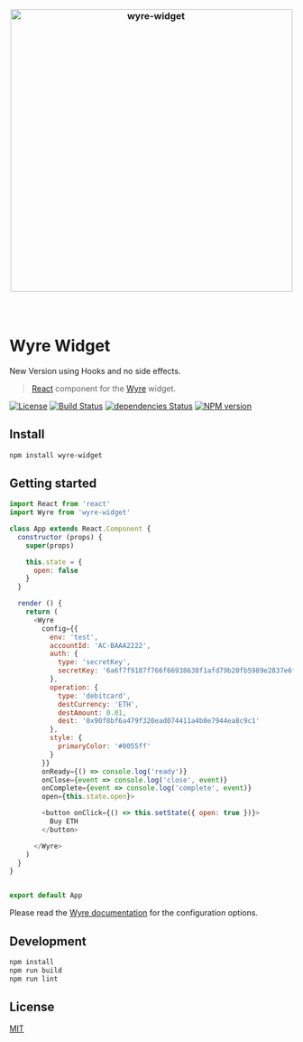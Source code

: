 <h3 align="center">
  <br />
  <img src="https://ipfs.io/ipfs/QmSSDhQdauJkKKCLnpLaptbuqzBRUyWtoStkkEx6ssjKqy" alt="wyre-widget" width="500" />
  <br />
  <br />
  <br />
</h3>

# Wyre Widget

New Version using Hooks and no side effects.

> [React](https://facebook.github.io/react/) component for the [Wyre](https://www.sendwyre.com/) widget.

[![License](http://img.shields.io/badge/license-MIT-blue.svg)](https://raw.githubusercontent.com/x5engine/wyre-widget/master/LICENSE)
[![Build Status](https://travis-ci.org/x5engine/wyre-widget.svg?branch=master)](https://travis-ci.org/x5engine/wyre-widget)
[![dependencies Status](https://david-dm.org/x5engine/wyre-widget/status.svg)](https://david-dm.org/x5engine/wyre-widget)
[![NPM version](https://badge.fury.io/js/wyre-widget.svg)](http://badge.fury.io/js/wyre-widget)

## Install

```bash
npm install wyre-widget
```

## Getting started

```javascript
import React from 'react'
import Wyre from 'wyre-widget'

class App extends React.Component {
  constructor (props) {
    super(props)

    this.state = {
      open: false
    }
  }

  render () {
    return (
      <Wyre
        config={{
          env: 'test',
          accountId: 'AC-BAAA2222',
          auth: {
            type: 'secretKey',
            secretKey: '6a6f7f9187f766f66938638f1afd79b20fb5989e2837e6f989'
          },
          operation: {
            type: 'debitcard',
            destCurrency: 'ETH',
            destAmount: 0.01,
            dest: '0x90f8bf6a479f320ead074411a4b0e7944ea8c9c1'
          },
          style: {
            primaryColor: '#0055ff'
          }
        }}
        onReady={() => console.log('ready')}
        onClose={event => console.log('close', event)}
        onComplete={event => console.log('complete', event)}
        open={this.state.open}>

        <button onClick={() => this.setState({ open: true })}>
          Buy ETH
        </button>

      </Wyre>
    )
  }
}


export default App
```

Please read the [Wyre documentation](https://docs.sendwyre.com/docs/widget-api) for the configuration options.

## Development

```bash
npm install
npm run build
npm run lint
```

## License

[MIT](License)
